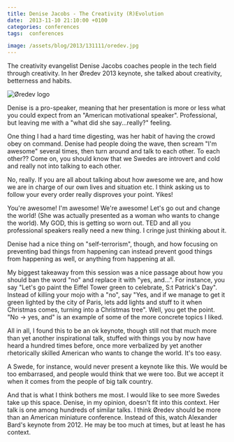 ```yaml
---
title: Denise Jacobs - The Creativity (R)Evolution
date:  2013-11-10 21:10:00 +0100
categories: conferences
tags:  conferences

image: /assets/blog/2013/131111/oredev.jpg
---
```


The creativity evangelist Denise Jacobs coaches people in the tech field through
creativity. In her Øredev 2013 keynote, she talked about creativity, betterness 
and habits.

![Øredev logo]({{page.image}})

Denise is a pro-speaker, meaning that her presentation is more or less what you 
could expect from an "American motivational speaker". Professional, but leaving
me with a "what did she say...really?" feeling.

One thing I had a hard time digesting, was her habit of having the crowd obey on 
command. Denise had people doing the wave, then scream "I'm awesome" several times,
then turn around and talk to each other. To each other?? Come on, you should know
that we Swedes are introvert and cold and really not into talking to each other.

No, really. If you are all about talking about how awesome we are, and how we are
in charge of our own lives and situation etc. I think asking us to follow your every order really disproves your point. Yikes!

You're awesome! I'm awesome! We're awesome! Let's go out and change the world!
(She was actually presented as a woman who wants to change the world). My GOD,
this is getting so worn out. TED and all you professional speakers really need a
new thing. I cringe just thinking about it.

Denise had a nice thing on "self-terrorism", though, and how focusing on preventing
bad things from happening can instead prevent good things from happening as well,
or anything from happening at all.

My biggest takeaway from this session was a nice passage about how you should ban
the word "no" and replace it with "yes, and...". For instance, you say "Let's go
paint the Eiffel Tower green to celebrate, S:t Patrick's Day". Instead of killing
your mojo with a "no", say "Yes, and if we manage to get it green lighted by the
city of Paris, lets add lights and stuff to it when Christmas comes, turning
into a Christmas tree". Well, you get the point. "No -> yes, and" is an example
of some of the more concrete topics I liked.

All in all, I found this to be an ok keynote, though still not that much more than
yet another inspirational talk, stuffed with things you by now have heard a hundred
times before, once more verbalized by yet another rhetorically skilled American who
wants to change the world. It's too easy.

A Swede, for instance, would never present a keynote like this. We would be too
embarrased, and people would think that we were too. But we accept it when it
comes from the people of big talk country.

And that is what I think bothers me most. I would like to see more Swedes take up
this space. Denise, in my opinion, doesn't fit into this context. Her talk is one
among hundreds of similar talks. I think Øredev should be more than an American
miniature conference. Instead of this, watch Alexander Bard's keynote from 2012.
He may be too much at times, but at least he has context.